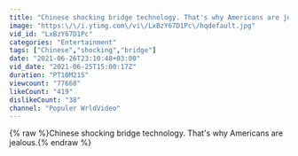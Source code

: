 ```yaml
---
title: "Chinese shocking bridge technology. That's why Americans are jealous."
image: "https:\/\/i.ytimg.com\/vi\/LxBzY67D1Pc\/hqdefault.jpg"
vid_id: "LxBzY67D1Pc"
categories: "Entertainment"
tags: ["Chinese","shocking","bridge"]
date: "2021-06-26T23:10:48+03:00"
vid_date: "2021-06-25T15:00:17Z"
duration: "PT10M21S"
viewcount: "77668"
likeCount: "419"
dislikeCount: "38"
channel: "Populer WrldVideo"
---
```

{% raw %}Chinese shocking bridge technology. That's why Americans are jealous.{% endraw %}
